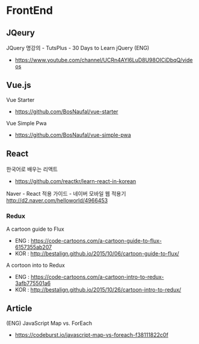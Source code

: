# FrontEnd 

## JQeury 

JQuery 명강의 - TutsPlus - 30 Days to Learn jQuery (ENG) 
- https://www.youtube.com/channel/UCRn4AYl6LuD8U98OICiDbqQ/videos

## Vue.js

Vue Starter
- https://github.com/BosNaufal/vue-starter

Vue Simple Pwa
- https://github.com/BosNaufal/vue-simple-pwa

## React 

한국어로 배우는 리액트 
- https://github.com/reactkr/learn-react-in-korean

Naver - React 적용 가이드 - 네이버 모바일 웹 적용기 
http://d2.naver.com/helloworld/4966453

### Redux 

A cartoon guide to Flux 
- ENG : https://code-cartoons.com/a-cartoon-guide-to-flux-6157355ab207
- KOR : http://bestalign.github.io/2015/10/06/cartoon-guide-to-flux/

A cortoon into to Redux
- ENG : https://code-cartoons.com/a-cartoon-intro-to-redux-3afb775501a6
- KOR : http://bestalign.github.io/2015/10/26/cartoon-intro-to-redux/

## Article

(ENG) JavaScript Map vs. ForEach
- https://codeburst.io/javascript-map-vs-foreach-f38111822c0f

